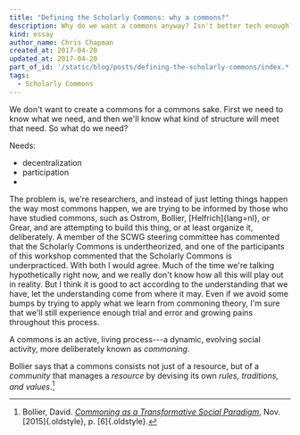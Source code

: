 ```yaml
---
title: "Defining the Scholarly Commons: why a commons?"
description: Why do we want a commons anyway? Isn't better tech enough?
kind: essay
author_name: Chris Chapman
created_at: 2017-04-20
updated_at: 2017-04-20
part_of_id: '/static/blog/posts/defining-the-scholarly-commons/index.*'
tags:
  - Scholarly Commons
---
```


We don't want to create a commons for a commons sake. First we need to know
what we need, and then we'll know what kind of structure will meet that need.
So what do we need?

Needs:

- decentralization
- participation
-

The problem is, we're researchers, and instead of just letting things happen
the way most commons happen, we are trying to be informed by those who have
studied commons, such as Ostrom, Bollier, [Helfrich]{lang=nl}, or Grear, and
are attempting to build this thing, or at least organize it, deliberately. A
member of the SCWG steering committee has commented that the Scholarly Commons
is undertheorized, and one of the participants of this workshop commented that
the Scholarly Commons is underpracticed. With both I would agree. Much of the
time we're talking hypothetically right now, and we really don't know how all
this will play out in reality. But I think it is good to act according to the
understanding that we have, let the understanding come from where it may. Even
if we avoid some bumps by trying to apply what we learn from commoning theory,
I'm sure that we'll still experience enough trial and error and growing pains
throughout this process.

A commons is an active, living process---a dynamic, evolving social activity,
more deliberately known as <dfn id="ommoning">commoning</dfn>.

Bollier says that a commons consists not just of a resource, but of a
_community_ that manages a _resource_ by devising its own _rules, traditions,
and values_.[^Bollier-community]

[^Bollier-community]:

    Bollier, David. <a href="https://hyp.is/m-y5CiShEeeVrhfwB2Ooww/thenextsystem.org/commoning-as-a-transformative-social-paradigm/">
    <cite>Commoning as a Transformative Social Paradigm</cite></a>,
    Nov. [2015]{.oldstyle}, p. [6]{.oldstyle}.
